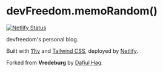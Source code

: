 # devFreedom.memoRandom()

[![Netlify Status](https://api.netlify.com/api/v1/badges/6c3d9e6e-c8ca-4c59-8b12-a3aba310bbef/deploy-status)](https://app.netlify.com/sites/devfreedom-memorandom/deploys)

devfreedom's personal blog.

Built with [11ty](https://www.11ty.dev/) and [Tailwind CSS](https://tailwindcss.com/), deployed by [Netlify](https://www.netlify.com/).

Forked from **Vredeburg** by [Dafiul Haq](https://github.com/dafiulh/vredeburg).